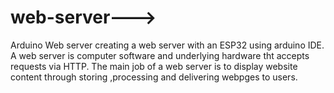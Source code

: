 # web-server--->
Arduino Web server creating a web server with an ESP32 using arduino IDE.
A web server is computer software and underlying hardware tht accepts requests via HTTP.
The main job of a web server is to display website content through storing ,processing and delivering webpges to users.
